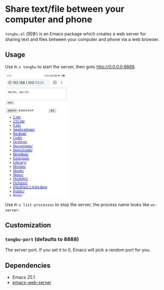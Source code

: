 # Share text/file between your computer and phone

`tongbu.el` (同步) is an Emacs package which creates a web server for sharing
text and files between your computer and phone via a web browser.

## Usage

Use `M-x tongbu` to start the server, then goto http://0.0.0.0:8888.

<img src="tongbu.jpg" alt="tongbu.el screenshot" width="200">

Use `M-x list-processes` to stop the server, the process name looks like `ws-server`.

## Customization

### `tongbu-port` (defaults to 8888)

The server port. If you set it to 0, Emacs will pick a random port for you.

## Dependencies

- Emacs 25.1
- [emacs-web-server](https://github.com/eschulte/emacs-web-server)

